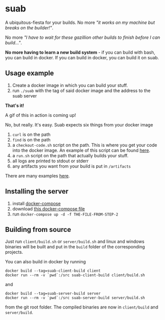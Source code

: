 # suab
A ubiquitous-fiesta for your builds. No more *"it works on my machine but breaks on the builder!"*.

No more *"I have to wait for these gazillion other builds to finish before I can build..."*.

**No more having to learn a new build system** - if you can build with bash, you can build in docker. If you can build in docker, you can build it on suab.

## Usage example
1. Create a docker image in which you can build your stuff.
2. run `./suab` with the tag of said docker image and the address to the suab server

**That's it!** 

A gif of this in action is coming up!

No, but really. It's easy. Suab expects six things from your docker image

1. `curl` is on the path
2. `find` is on the path
3. a `checkout-code.sh` script on the path. This is where you get your code into the docker image. An example of this script can be found [here](https://github.com/SaferSocietyGroup/suab/blob/master/client/clone.sh).
4. a `run.sh` script on the path that actually builds your stuff.
5. all logs are printed to stdout or stderr
6. any artifacts you want from your build is put in `/artifacts`

There are many examples [here](https://github.com/SaferSocietyGroup/suab/blob/master/examples).

## Installing the server
1. install [docker-compose](https://docs.docker.com/compose/install)
2. download [this docker-compose file](https://github.com/SaferSocietyGroup/suab/blob/master/server/server-compose.yml)
3. run `docker-compose up -d -f THE-FILE-FROM-STEP-2`

## Building from source
Just run `client/build.sh` or `server/build.sh` and linux and windows binaries will be built and put in the `build` folder of the corresponding projects.

You can also build in docker by running
```
docker build --tag=suab-client-build client
docker run --rm -v `pwd`:/src suab-client-build client/build.sh
```
and
```
docker build --tag=suab-server-build server
docker run --rm -v `pwd`:/src suab-server-build server/build.sh
```
from the git root folder. The compiled binaries are now in `client/build` and `server/build`.
